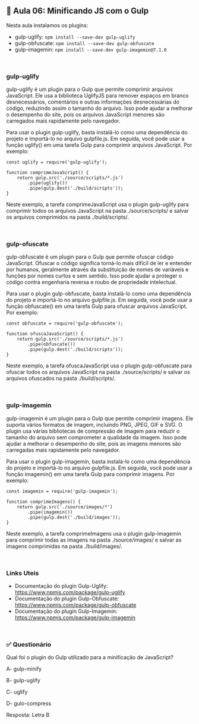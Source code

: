 ## 📝 Aula 06: Minificando JS com o Gulp 
Nesta aula instalamos os plugins:
- gulp-uglify: ``npm install --save-dev gulp-uglify``
- gulp-obfuscate: ``npm install --save-dev gulp-obfuscate``
- gulp-imagemin: ``npm install --save-dev gulp-imagemin@7.1.0``

<br>

### gulp-uglify
gulp-uglify é um plugin para o Gulp que permite comprimir arquivos JavaScript. Ele usa a biblioteca UglifyJS para remover espaços em branco desnecessários, comentários e outras informações desnecessárias do código, reduzindo assim o tamanho do arquivo. Isso pode ajudar a melhorar o desempenho do site, pois os arquivos JavaScript menores são carregados mais rapidamente pelo navegador.

Para usar o plugin gulp-uglify, basta instalá-lo como uma dependência do projeto e importá-lo no arquivo gulpfile.js. Em seguida, você pode usar a função uglify() em uma tarefa Gulp para comprimir arquivos JavaScript. Por exemplo:
```
const uglify = require('gulp-uglify');

function comprimeJavaScript() {
    return gulp.src('./source/scripts/*.js')
        .pipe(uglify())
        .pipe(gulp.dest('./build/scripts'));
}
```
Neste exemplo, a tarefa comprimeJavaScript usa o plugin gulp-uglify para comprimir todos os arquivos JavaScript na pasta ./source/scripts/ e salvar os arquivos comprimidos na pasta ./build/scripts/.

<br>

### gulp-ofuscate
gulp-obfuscate é um plugin para o Gulp que permite ofuscar código JavaScript. Ofuscar o código significa torná-lo mais difícil de ler e entender por humanos, geralmente através da substituição de nomes de variáveis e funções por nomes curtos e sem sentido. Isso pode ajudar a proteger o código contra engenharia reversa e roubo de propriedade intelectual.

Para usar o plugin gulp-obfuscate, basta instalá-lo como uma dependência do projeto e importá-lo no arquivo gulpfile.js. Em seguida, você pode usar a função obfuscate() em uma tarefa Gulp para ofuscar arquivos JavaScript. Por exemplo:
```
const obfuscate = require('gulp-obfuscate');

function ofuscaJavaScript() {
    return gulp.src('./source/scripts/*.js')
        .pipe(obfuscate())
        .pipe(gulp.dest('./build/scripts'));
}
```
Neste exemplo, a tarefa ofuscaJavaScript usa o plugin gulp-obfuscate para ofuscar todos os arquivos JavaScript na pasta ./source/scripts/ e salvar os arquivos ofuscados na pasta ./build/scripts/.

<br>

### gulp-imagemin
gulp-imagemin é um plugin para o Gulp que permite comprimir imagens. Ele suporta vários formatos de imagem, incluindo PNG, JPEG, GIF e SVG. O plugin usa várias bibliotecas de compressão de imagem para reduzir o tamanho do arquivo sem comprometer a qualidade da imagem. Isso pode ajudar a melhorar o desempenho do site, pois as imagens menores são carregadas mais rapidamente pelo navegador.

Para usar o plugin gulp-imagemin, basta instalá-lo como uma dependência do projeto e importá-lo no arquivo gulpfile.js. Em seguida, você pode usar a função imagemin() em uma tarefa Gulp para comprimir imagens. Por exemplo:
```
const imagemin = require('gulp-imagemin');

function comprimeImagens() {
    return gulp.src('./source/images/*')
        .pipe(imagemin())
        .pipe(gulp.dest('./build/images'));
}
```
Neste exemplo, a tarefa comprimeImagens usa o plugin gulp-imagemin para comprimir todas as imagens na pasta ./source/images/ e salvar as imagens comprimidas na pasta ./build/images/.

<br>

### Links Uteis
- Documentação do plugin Gulp-Uglify: https://www.npmjs.com/package/gulp-uglify
- Documentação do plugin Gulp-Obfuscate: https://www.npmjs.com/package/gulp-obfuscate
- Documentação do plugin Gulp-Imagemin: https://www.npmjs.com/package/gulp-imagemin

<br>

### ✅ Questionário
Qual foi o plugin do Gulp utilizado para a minificação de JavaScript?

A- gulp-minify

B- gulp-uglify

C- uglify

D- gulo-compress 

Resposta: Letra B